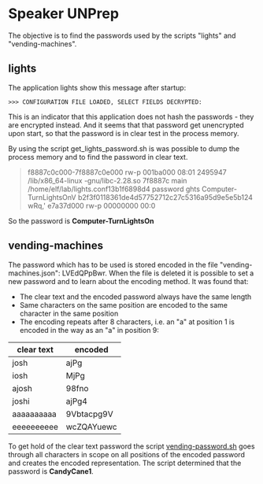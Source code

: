 # Speaker UNPrep
The objective is to find the passwords used by the scripts "lights" and "vending-machines".

## lights
The application lights show this message after startup:

    >>> CONFIGURATION FILE LOADED, SELECT FIELDS DECRYPTED:

This is an indicator that this application does not hash the passwords - they are encrypted instead. And it seems that that password get unencrypted upon start, so that the password is in clear test in the process memory.

By using the script get_lights_password.sh is was possible to dump the process memory and to find the password in clear text.


> f8887c0c000-7f8887c0e000 rw-p 001ba000 08:01 2495947                    /lib/x86_64-linux
-gnu/libc-2.28.so
> 7f8887c
> main
> <no name provided>
> /home/elf/lab/lights.conf13b1f6898d4
> password
> ghts
> Computer-TurnLightsOnV
> b2f3f0118361de4d57752712c27c5316a95d9e5e5b124
> wRq,'
> e7a37d000 rw-p 00000000 00:0

So the password is **Computer-TurnLightsOn**

## vending-machines
The password which has to be used is stored encoded in the file "vending-machines.json": LVEdQPpBwr. When the file is deleted it is possible to set a new password and to learn about the encoding method.
It was found that:

 - The clear text and the encoded password always have the same length
 - Same characters on the same position are encoded to the same character in the same position
 - The encoding repeats after 8 characters, i.e. an "a" at position 1 is encoded in the way as an "a" in position 9:
 
|clear text|encoded|
|--|--|
| josh|ajPg|
|iosh|MjPg|
|ajosh| 98fno|
|joshi|ajPg4|
|aaaaaaaaaa|9Vbtacpg9V|
|eeeeeeeeee|wcZQAYuewc | 

To get hold of the clear text password the script
[vending-password.sh](https://github.com/joergschwarzwaelder/hhc2020/blob/master/Additional/vending-password.sh) goes through all characters in scope on all positions of the encoded password and creates the encoded representation.
The script determined that the password is **CandyCane1**.
<!--stackedit_data:
eyJoaXN0b3J5IjpbLTE2OTM3ODY5OTMsLTMwOTI2OTY5M119
-->